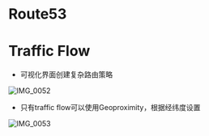 
# Route53

# Traffic Flow
- 可视化界面创建复杂路由策略

![IMG_0052](https://user-images.githubusercontent.com/26485327/71156175-cbe38580-2282-11ea-95d3-4420c6b51703.jpeg)

- 只有traffic flow可以使用Geoproximity，根据经纬度设置


![IMG_0053](https://user-images.githubusercontent.com/26485327/71156562-94290d80-2283-11ea-9fac-8034d2461695.jpeg)


